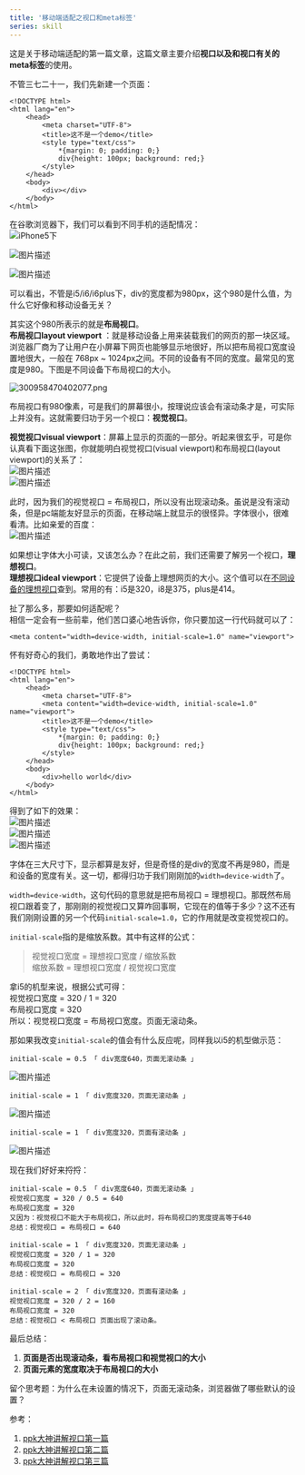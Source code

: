 ```yaml
---
title: '移动端适配之视口和meta标签'
series: skill
---
```


这是关于移动端适配的第一篇文章，这篇文章主要介绍**视口以及和视口有关的meta标签**的使用。

不管三七二十一，我们先新建一个页面：

    <!DOCTYPE html>
    <html lang="en">
        <head>
            <meta charset="UTF-8">
            <title>这不是一个demo</title>
            <style type="text/css">
                *{margin: 0; padding: 0;}
                div{height: 100px; background: red;}
            </style>
        </head>
        <body>
            <div></div>
        </body>
    </html>

在谷歌浏览器下，我们可以看到不同手机的适配情况：  
![iPhone5下](https://image-static.segmentfault.com/782/948/782948651-5b87ef1eeb2f9_articlex "iPhone5下")

![图片描述](https://image-static.segmentfault.com/569/577/56957775-5b87ef722c38d_articlex "图片描述")

![图片描述](https://image-static.segmentfault.com/339/717/3397179390-5b87ef9eb2ecd_articlex "图片描述")

可以看出，不管是i5/i6/i6plus下，div的宽度都为980px，这个980是什么值，为什么它好像和移动设备无关？

其实这个980所表示的就是**布局视口**。  
**布局视口layout viewport** ：就是移动设备上用来装载我们的网页的那一块区域。浏览器厂商为了让用户在小屏幕下网页也能够显示地很好，所以把布局视口宽度设置地很大，一般在 768px ~ 1024px之间。不同的设备有不同的宽度。最常见的宽度是980。下图是不同设备下布局视口的大小。

![300958470402077.png](https://image-static.segmentfault.com/352/576/3525763610-5aec0b00b2950_articlex)

布局视口有980像素，可是我们的屏幕很小，按理说应该会有滚动条才是，可实际上并没有。这就需要归功于另一个视口：**视觉视口**。

**视觉视口visual viewport**：屏幕上显示的页面的一部分。听起来很玄乎，可是你认真看下面这张图，你就能明白视觉视口(visual viewport)和布局视口(layout viewport)的关系了：  
![图片描述](https://image-static.segmentfault.com/426/324/4263242685-5b89f18dbf5e3_articlex "图片描述")  
![图片描述](https://image-static.segmentfault.com/382/903/3829031657-5b89f1ca2fab9_articlex "图片描述")

此时，因为我们的视觉视口 = 布局视口，所以没有出现滚动条。虽说是没有滚动条，但是pc端能友好显示的页面，在移动端上就显示的很怪异。字体很小，很难看清。比如亲爱的百度：  
![图片描述](https://image-static.segmentfault.com/242/129/2421291971-5b87f2518ba3d_articlex "图片描述")

如果想让字体大小可读，又该怎么办？在此之前，我们还需要了解另一个视口，**理想视口**。  
**理想视口ideal viewport**：它提供了设备上理想网页的大小。这个值可以在[不同设备的理想视口](http://viewportsizes.com/)查到。常用的有：i5是320，i8是375，plus是414。

扯了那么多，那要如何适配呢？  
相信一定会有一些前辈，他们苦口婆心地告诉你，你只要加这一行代码就可以了：

    <meta content="width=device-width, initial-scale=1.0" name="viewport">
    

怀有好奇心的我们，勇敢地作出了尝试：

    <!DOCTYPE html>
    <html lang="en">
        <head>
            <meta charset="UTF-8">
            <meta content="width=device-width, initial-scale=1.0" name="viewport">
            <title>这不是一个demo</title>
            <style type="text/css">
                *{margin: 0; padding: 0;}
                div{height: 100px; background: red;}
            </style>
        </head>
        <body>
            <div>hello world</div>
        </body>
    </html>

得到了如下的效果：  
![图片描述](https://image-static.segmentfault.com/188/518/1885183793-5b89f968a9681_articlex "图片描述")  
![图片描述](https://image-static.segmentfault.com/383/160/3831604168-5b89f98ec110f_articlex "图片描述")  
![图片描述](https://image-static.segmentfault.com/132/892/1328921631-5b89f9b64d8c7_articlex "图片描述")

字体在三大尺寸下，显示都算是友好，但是奇怪的是div的宽度不再是980，而是和设备的宽度有关。这一切，都得归功于我们刚刚加的`width=device-width`了。

`width=device-width`，这句代码的意思就是把布局视口 = 理想视口。那既然布局视口跟着变了，那刚刚的视觉视口又算咋回事啊，它现在的值等于多少？这不还有我们刚刚设置的另一个代码`initial-scale=1.0`，它的作用就是改变视觉视口的。

`initial-scale`指的是缩放系数。其中有这样的公式：

> 视觉视口宽度 = 理想视口宽度 / 缩放系数  
> 缩放系数 = 理想视口宽度 / 视觉视口宽度

拿i5的机型来说，根据公式可得：  
视觉视口宽度 = 320 / 1 = 320  
布局视口宽度 = 320  
所以：视觉视口宽度 = 布局视口宽度。页面无滚动条。

那如果我改变`initial-scale`的值会有什么反应呢，同样我以i5的机型做示范：

    initial-scale = 0.5 「 div宽度640，页面无滚动条 」

![图片描述](https://image-static.segmentfault.com/204/065/2040654142-5b89fcd750c4e_articlex "图片描述")

    initial-scale = 1 「 div宽度320，页面无滚动条 」

![图片描述](https://image-static.segmentfault.com/188/518/1885183793-5b89f968a9681_articlex "图片描述")

    initial-scale = 1 「 div宽度320，页面有滚动条 」

![图片描述](https://image-static.segmentfault.com/135/127/1351270005-5b89fe0d3ccba_articlex "图片描述")

现在我们好好来捋捋：

    initial-scale = 0.5 「 div宽度640，页面无滚动条 」
    视觉视口宽度 = 320 / 0.5 = 640
    布局视口宽度 = 320
    又因为：视觉视口不能大于布局视口，所以此时，将布局视口的宽度提高等于640
    总结：视觉视口 = 布局视口 = 640

    initial-scale = 1 「 div宽度320，页面无滚动条 」
    视觉视口宽度 = 320 / 1 = 320
    布局视口宽度 = 320
    总结：视觉视口 = 布局视口 = 320

    initial-scale = 2 「 div宽度320，页面有滚动条 」
    视觉视口宽度 = 320 / 2 = 160
    布局视口宽度 = 320
    总结：视觉视口 < 布局视口 页面出现了滚动条。

最后总结：

1.  **页面是否出现滚动条，看布局视口和视觉视口的大小**
2.  **页面元素的宽度取决于布局视口的大小**

留个思考题：为什么在未设置<meta>的情况下，页面无滚动条，浏览器做了哪些默认的设置？

参考：

1.  [ppk大神讲解视口第一篇](https://www.quirksmode.org/mobile/viewports.html)
2.  [ppk大神讲解视口第二篇](https://www.quirksmode.org/mobile/viewports2.html)
3.  [ppk大神讲解视口第三篇](https://www.quirksmode.org/mobile/metaviewport/)